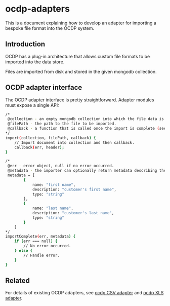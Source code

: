 ocdp-adapters
=============

This is a document explaining how to develop an adapter for importing a bespoke file format into the OCDP system.

Introduction
---

OCDP has a plug-in architecture that allows custom file formats to be imported into the data store.

Files are imported from disk and stored in the given mongodb collection.

OCDP adapter interface
---

The OCDP adapter interface is pretty straightforward. Adapter modules must expose a single API:

```sh
/*
 @collection - an empty mongodb collection into which the file data is stored.
 @filePath - the path to the file to be imported.
 @callback - a function that is called once the import is complete (see below).
*/
import(collection, filePath, callback) {
    // Import document into collection and then callback.
    callback(err, header);
}

/*
 @err - error object, null if no error occurred.
 @metadata - the importer can optionally return metadata describing the fields present in the newly imported dataset. The format should be an array of field objects:
 metadata = [
        {
            name: "first name",
            description: "customer's first name",
            type: "string"
        },
        {
            name: "last name",
            description: "customer's last name",
            type: "string"
        }
    ]    
*/
importComplete(err, metadata) {
    if (err === null) {
        // No error occurred.        
    } else {
        // Handle error.
    }
}
```

Related
---

For details of existing OCDP adapters, see [ocdp CSV adapter] and [ocdp XLS adapter].

[ocdp CSV adapter]:http://github.com/TobyEalden/ocdp-fileImporter-csv
[ocdp XLS adapter]:http://github.com/TobyEalden/ocdp-fileImporter-xls

